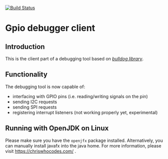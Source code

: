 [![Build Status](https://travis-ci.org/zezulka/GpioDebuggerClient.svg?branch=master)](https://travis-ci.org/zezulka/GpioDebuggerClient)

Gpio debugger client
================

Introduction
------------
This is the client part of a debugging tool based on *[bulldog library](https://github.com/SilverThings/bulldog "Bulldog")*. 

Functionality
--------------
The debugging tool is now capable of:
* interfacing with GPIO pins (i.e. reading/writing signals on the pin)
* sending I2C requests
* sending SPI requests
* registering interrupt listeners (not working properly yet, experimental)

Running with OpenJDK on Linux
------------
Please make sure you have the `openjfx` package installed.
Alternatively, you can manually install javafx into the java home.
For more information, please visit https://chriswhocodes.com/ .